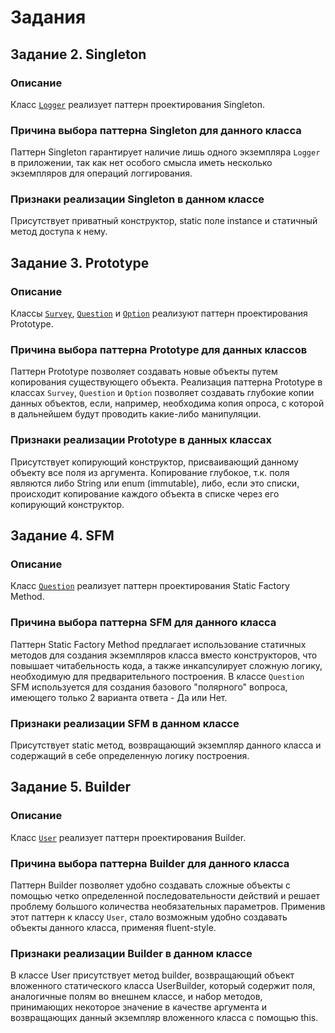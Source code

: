 # Задания

## Задание 2. Singleton

### Описание

Класс [`Logger`](./src/main/java/org/yaroglek/patterns/extern/logger/Logger.java) реализует паттерн проектирования Singleton.

### Причина выбора паттерна Singleton для данного класса

Паттерн Singleton гарантирует наличие лишь одного экземпляра `Logger` в приложении, так как нет особого смысла иметь несколько экземпляров для операций логгирования.

### Признаки реализации Singleton в данном классе

Присутствует приватный конструктор, static поле instance и статичный метод доступа к нему.


## Задание 3. Prototype

### Описание

Классы [`Survey`](./src/main/java/org/yaroglek/patterns/domain/Survey.java), [`Question`](./src/main/java/org/yaroglek/patterns/domain/Question.java) и [`Option`](./src/main/java/org/yaroglek/patterns/domain/Option.java) реализуют паттерн проектирования Prototype.

### Причина выбора паттерна Prototype для данных классов

Паттерн Prototype позволяет создавать новые объекты путем копирования существующего объекта. Реализация паттерна Prototype в классах `Survey`, `Question` и `Option` позволяет создавать глубокие копии данных объектов, если, например, необходима копия опроса, с которой в дальнейшем будут проводить какие-либо манипуляции.

### Признаки реализации Prototype в данных классах

Присутствует копирующий конструктор, присваивающий данному объекту все поля из аргумента. Копирование глубокое, т.к. поля являются либо String или enum (immutable), либо, если это списки, происходит копирование каждого объекта в списке через его копирующий конструктор.


## Задание 4. SFM

### Описание

Класс [`Question`](./src/main/java/org/yaroglek/patterns/domain/Question.java) реализует паттерн проектирования Static Factory Method.

### Причина выбора паттерна SFM для данного класса

Паттерн Static Factory Method предлагает использование статичных методов для создания экземпляров класса вместо конструкторов, что повышает читабельность кода, а также инкапсулирует сложную логику, необходимую для предварительного построения. В классе `Question` SFM используется для создания базового "полярного" вопроса, имеющего только 2 варианта ответа - Да или Нет.

### Признаки реализации SFM в данном классе

Присутствует static метод, возвращающий экземпляр данного класса и содержащий в себе определенную логику построения.


## Задание 5. Builder

### Описание

Класс [`User`](./src/main/java/org/yaroglek/patterns/domain/User.java) реализует паттерн проектирования Builder.

### Причина выбора паттерна Builder для данного класса

Паттерн Builder позволяет удобно создавать сложные объекты с помощью четко определенной последовательности действий и решает проблему большого количества необязательных параметров. Применив этот паттерн к классу `User`, стало возможным удобно создавать объекты данного класса, применяя fluent-style.

### Признаки реализации Builder в данном классе

В классе User присутствует метод builder, возвращающий объект вложенного статического класса UserBuilder, который содержит поля, аналогичные полям во внешнем классе, и набор методов, принимающих некоторое значение в качестве аргумента и возвращающих данный экземпляр вложенного класса с помощью this.
